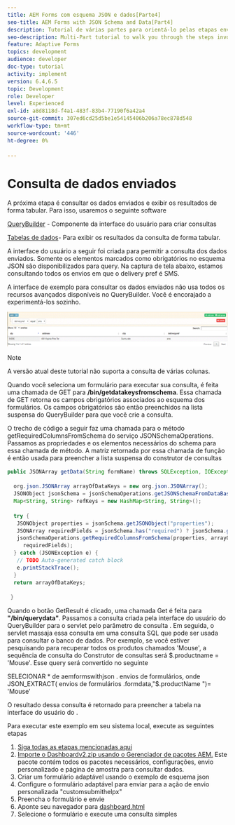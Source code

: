 ```yaml
---
title: AEM Forms com esquema JSON e dados[Parte4]
seo-title: AEM Forms with JSON Schema and Data[Part4]
description: Tutorial de várias partes para orientá-lo pelas etapas envolvidas na criação do formulário adaptável com esquema JSON e consulta dos dados enviados.
seo-description: Multi-Part tutorial to walk you through the steps involved in creating Adaptive Form with JSON schema and querying the submitted data.
feature: Adaptive Forms
topics: development
audience: developer
doc-type: tutorial
activity: implement
version: 6.4,6.5
topic: Development
role: Developer
level: Experienced
exl-id: a8d8118d-f4a1-483f-83b4-77190f6a42a4
source-git-commit: 307ed6cd25d5be1e54145406b206a78ec878d548
workflow-type: tm+mt
source-wordcount: '446'
ht-degree: 0%

---
```


# Consulta de dados enviados


A próxima etapa é consultar os dados enviados e exibir os resultados de forma tabular. Para isso, usaremos o seguinte software

[QueryBuilder](https://querybuilder.js.org/) - Componente da interface do usuário para criar consultas

[Tabelas de dados](https://datatables.net/)- Para exibir os resultados da consulta de forma tabular.

A interface do usuário a seguir foi criada para permitir a consulta dos dados enviados. Somente os elementos marcados como obrigatórios no esquema JSON são disponibilizados para query. Na captura de tela abaixo, estamos consultando todos os envios em que o delivery pref é SMS.

A interface de exemplo para consultar os dados enviados não usa todos os recursos avançados disponíveis no QueryBuilder. Você é encorajado a experimentá-los sozinho.

![querybuilder](assets/querybuilderui.gif)

>[!NOTE]
>
>A versão atual deste tutorial não suporta a consulta de várias colunas.

Quando você seleciona um formulário para executar sua consulta, é feita uma chamada de GET para **/bin/getdatakeysfromschema**. Essa chamada de GET retorna os campos obrigatórios associados ao esquema dos formulários. Os campos obrigatórios são então preenchidos na lista suspensa do QueryBuilder para que você crie a consulta.

O trecho de código a seguir faz uma chamada para o método getRequiredColumnsFromSchema do serviço JSONSchemaOperations. Passamos as propriedades e os elementos necessários do schema para essa chamada de método. A matriz retornada por essa chamada de função é então usada para preencher a lista suspensa do construtor de consultas

```java
public JSONArray getData(String formName) throws SQLException, IOException {

  org.json.JSONArray arrayOfDataKeys = new org.json.JSONArray();
  JSONObject jsonSchema = jsonSchemaOperations.getJSONSchemaFromDataBase(formName);
  Map<String, String> refKeys = new HashMap<String, String>();

  try {
   JSONObject properties = jsonSchema.getJSONObject("properties");
   JSONArray requiredFields = jsonSchema.has("required") ? jsonSchema.getJSONArray("required") : null;
   jsonSchemaOperations.getRequiredColumnsFromSchema(properties, arrayOfDataKeys, "", jsonSchema, refKeys,
     requiredFields);
  } catch (JSONException e) {
   // TODO Auto-generated catch block
   e.printStackTrace();
  }
  return arrayOfDataKeys;

 }
```

Quando o botão GetResult é clicado, uma chamada Get é feita para **&quot;/bin/querydata&quot;**. Passamos a consulta criada pela interface do usuário do QueryBuilder para o servlet pelo parâmetro de consulta . Em seguida, o servlet massaja essa consulta em uma consulta SQL que pode ser usada para consultar o banco de dados. Por exemplo, se você estiver pesquisando para recuperar todos os produtos chamados &#39;Mouse&#39;, a sequência de consulta do Construtor de consultas será $.productname = &#39;Mouse&#39;. Esse query será convertido no seguinte

SELECIONAR &#42; de aemformswithjson .  envios de formulários, onde JSON_EXTRACT( envios de formulários .formdata,&quot;$.productName &quot;)= &#39;Mouse&#39;

O resultado dessa consulta é retornado para preencher a tabela na interface do usuário do .

Para executar este exemplo em seu sistema local, execute as seguintes etapas

1. [Siga todas as etapas mencionadas aqui](part2.md)
1. [Importe o Dashboardv2.zip usando o Gerenciador de pacotes AEM.](assets/dashboardv2.zip) Este pacote contém todos os pacotes necessários, configurações, envio personalizado e página de amostra para consultar dados.
1. Criar um formulário adaptável usando o exemplo de esquema json
1. Configure o formulário adaptável para enviar para a ação de envio personalizada &quot;customsubmithelpx&quot;
1. Preencha o formulário e envie
1. Aponte seu navegador para [dashboard.html](http://localhost:4502/content/AemForms/dashboard.html)
1. Selecione o formulário e execute uma consulta simples

